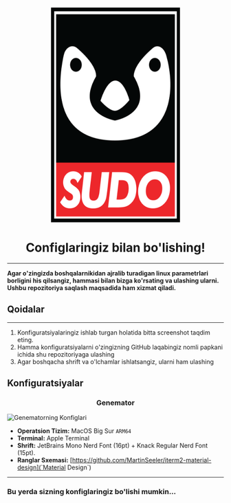 <p align="center"><a href="https://github.com/xinuxuz/configs" target="_blank"><img height="500" width="300" src="./assets/sudo.png"/></a></p>
<h1 align="center">Configlaringiz bilan bo'lishing!</h1>
<hr />

**Agar o'zingizda boshqalarnikidan ajralib turadigan linux parametrlari borligini his qilsangiz, hammasi bilan bizga ko'rsating va ulashing ularni. Ushbu repozitoriya saqlash maqsadida ham xizmat qiladi.**

## Qoidalar

<hr />

1. Konfiguratsiyalaringiz ishlab turgan holatida bitta screenshot taqdim eting.
2. Hamma konfiguratsiyalarni o'zingizning GitHub laqabingiz nomli papkani ichida shu repozitoriyaga ulashing
3. Agar boshqacha shrift va o'lchamlar ishlatsangiz, ularni ham ulashing

## Konfiguratsiyalar

<h3 align="center">Genemator</h3> 

![Genematorning Konfiglari](https://raw.githubusercontent.com/xinuxuz/configs/main/Genemator/screenshot.png)

* **Operatsion Tizim:** MacOS Big Sur `ARM64`
* **Terminal:** Apple Terminal
* **Shrift:** JetBrains Mono Nerd Font (16pt) + Knack Regular Nerd Font (15pt).
* **Ranglar Sxemasi:** [https://github.com/MartinSeeler/iterm2-material-design](`Material Design`)

<hr />

<h3>Bu yerda sizning konfiglaringiz bo'lishi mumkin...</h3>